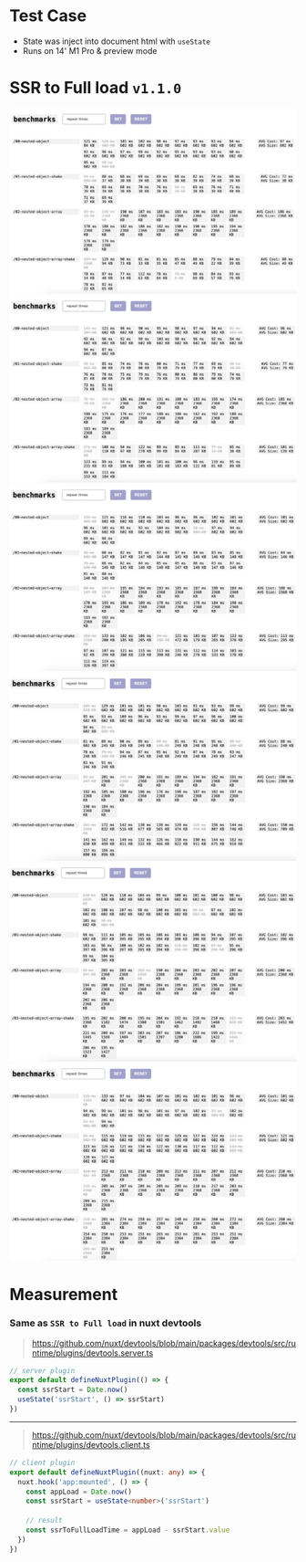 # Test Case

- State was inject into document html with `useState`
- Runs on 14' M1 Pro & preview mode

# SSR to Full load `v1.1.0`

![](./md/50percent.png)
![](./md/60percent.png)
![](./md/70percent.png)
![](./md/80percent.png)
![](./md/90percent.png)
![](./md/100percent.png)

# Measurement

### Same as `SSR to Full load` in nuxt devtools

> https://github.com/nuxt/devtools/blob/main/packages/devtools/src/runtime/plugins/devtools.server.ts

```ts
// server plugin
export default defineNuxtPlugin(() => {
  const ssrStart = Date.now()
  useState('ssrStart', () => ssrStart)
})
```

---

> https://github.com/nuxt/devtools/blob/main/packages/devtools/src/runtime/plugins/devtools.client.ts

```ts
// client plugin
export default defineNuxtPlugin((nuxt: any) => {
  nuxt.hook('app:mounted', () => {
    const appLoad = Date.now()
    const ssrStart = useState<number>('ssrStart')

    // result
    const ssrToFullLoadTime = appLoad - ssrStart.value
  })
})
```
